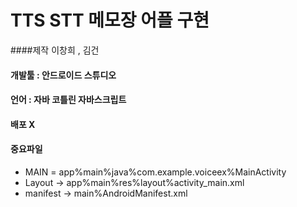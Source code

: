 # TTS STT 메모장 어플 구현

####제작 이창희 , 김건 


#### 개발툴 : 안드로이드 스튜디오 
#### 언어   : 자바 코틀린 자바스크립트
#### 배포 X  

#### 중요파일 
 + MAIN = app%main%java%com.example.voiceex%MainActivity
 + Layout -> app%main%res%layout%activity_main.xml
 + manifest -> main%AndroidManifest.xml
